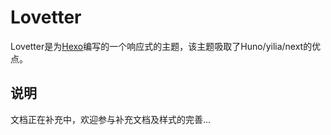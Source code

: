 # Lovetter

Lovetter是为[Hexo](http://hexo.io/)编写的一个响应式的主题，该主题吸取了Huno/yilia/next的优点。

## 说明

文档正在补充中，欢迎参与补充文档及样式的完善...